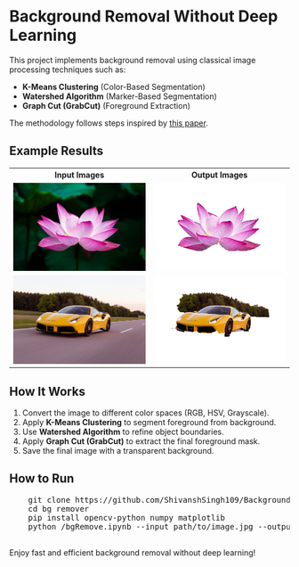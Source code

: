 <!DOCTYPE html>
<html lang="en">
<body>
    <h1>Background Removal Without Deep Learning</h1>
    <p>This project implements background removal using classical image processing techniques such as:</p>
    <ul>
        <li><strong>K-Means Clustering</strong> (Color-Based Segmentation)</li>
        <li><strong>Watershed Algorithm</strong> (Marker-Based Segmentation)</li>
        <li><strong>Graph Cut (GrabCut)</strong> (Foreground Extraction)</li>
    </ul>
    <p>The methodology follows steps inspired by <a href="https://docs.aspose.com/imaging/net/image-masking/#auto-masking" target="_blank">this paper</a>.</p>
    <h2>Example Results</h2>
    <table>
        <tr>
            <th>Input Images</th>
            <th>Output Images</th>
        </tr>
        <tr>
            <td><img src="bg remover/exampleImages/1.jpg" alt="Input Image 1" width="300"></td>
            <td><img src="bg remover/output/1.png" alt="Output Image 1" width="300"></td>
        </tr>
        <tr>
            <td><img src="bg remover/exampleImages/2.jpg" alt="Input Image 2" width="300"></td>
            <td><img src="bg remover/output/2.png" alt="Output Image 2" width="300"></td>
        </tr>
    </table>
    <h2>How It Works</h2>
    <ol>
        <li>Convert the image to different color spaces (RGB, HSV, Grayscale).</li>
        <li>Apply <strong>K-Means Clustering</strong> to segment foreground from background.</li>
        <li>Use <strong>Watershed Algorithm</strong> to refine object boundaries.</li>
        <li>Apply <strong>Graph Cut (GrabCut)</strong> to extract the final foreground mask.</li>
        <li>Save the final image with a transparent background.</li>
    </ol>
    <h2>How to Run</h2>
    <pre>
    git clone https://github.com/ShivanshSingh109/Background-Removal-Without-ML.git
    cd bg remover
    pip install opencv-python numpy matplotlib
    python /bgRemove.ipynb --input path/to/image.jpg --output output.png
    </pre>
    <p>Enjoy fast and efficient background removal without deep learning!</p>
</body>
</html>
